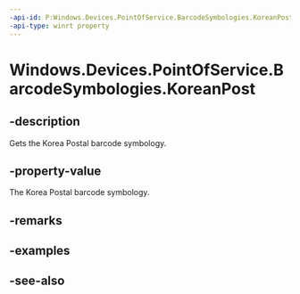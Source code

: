 ```yaml
---
-api-id: P:Windows.Devices.PointOfService.BarcodeSymbologies.KoreanPost
-api-type: winrt property
---
```


<!-- Property syntax
public uint KoreanPost { get; }
-->

# Windows.Devices.PointOfService.BarcodeSymbologies.KoreanPost

## -description
Gets the Korea Postal barcode symbology.

## -property-value
The Korea Postal barcode symbology.

## -remarks

## -examples

## -see-also
